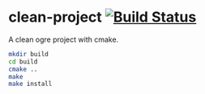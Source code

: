 # clean-project [![Build Status](https://travis-ci.org/ogre3d/clean-project.svg?branch=master)](https://travis-ci.org/ogre3d/clean-project)
A clean ogre project with cmake.

```bash
mkdir build
cd build
cmake ..
make
make install
```
